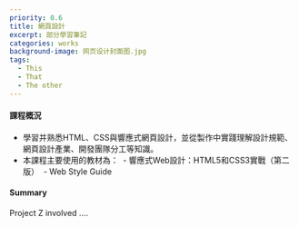 ```yaml
---
priority: 0.6
title: 網頁設計
excerpt: 部分學習筆記
categories: works
background-image: 网页设计封面图.jpg
tags:
  - This
  - That
  - The other
---
```


#### 課程概況

- 學習并熟悉HTML、CSS與響應式網頁設計，並從製作中實踐理解設計規範、網頁設計產業、開發團隊分工等知識。
- 本課程主要使用的教材為：
  - 響應式Web設計：HTML5和CSS3實戰（第二版）
  - Web Style Guide

#### Summary

Project Z involved ....
